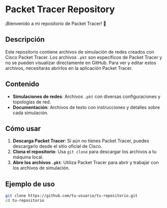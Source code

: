 # Packet Tracer Repository

¡Bienvenido a mi repositorio de Packet Tracer! 🚀

## Descripción

Este repositorio contiene archivos de simulación de redes creados con Cisco Packet Tracer. Los archivos `.pkt` son específicos de Packet Tracer y no se pueden visualizar directamente en GitHub. Para ver y editar estos archivos, necesitarás abrirlos en la aplicación Packet Tracer.

## Contenido

- **Simulaciones de redes**: Archivos `.pkt` con diversas configuraciones y topologías de red.
- **Documentación**: Archivos de texto con instrucciones y detalles sobre cada simulación.

## Cómo usar

1. **Descarga Packet Tracer**: Si aún no tienes Packet Tracer, puedes descargarlo desde el sitio oficial de Cisco.
2. **Clona el repositorio**: Usa `git clone` para descargar los archivos a tu máquina local.
3. **Abre los archivos `.pkt`**: Utiliza Packet Tracer para abrir y trabajar con los archivos de simulación.

## Ejemplo de uso

```bash
git clone https://github.com/tu-usuario/tu-repositorio.git
cd tu-repositorio
